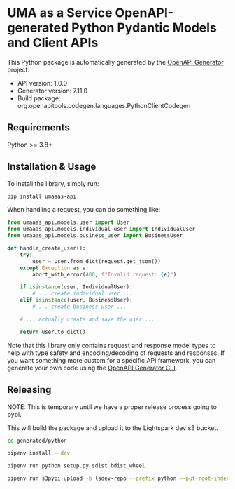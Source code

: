 # UMA as a Service OpenAPI-generated Python Pydantic Models and Client APIs

This Python package is automatically generated by the [OpenAPI Generator](https://openapi-generator.tech) project:

- API version: 1.0.0
- Generator version: 7.11.0
- Build package: org.openapitools.codegen.languages.PythonClientCodegen

## Requirements

Python >= 3.8+

## Installation & Usage

To install the library, simply run:

```bash
pip install umaaas-api
```

When handling a request, you can do something like:

```python
from umaaas_api.models.user import User
from umaaas_api.models.individual_user import IndividualUser
from umaaas_api.models.business_user import BusinessUser

def handle_create_user():
    try:
        user = User.from_dict(request.get_json())
    except Exception as e:
        abort_with_error(400, f"Invalid request: {e}")

    if isinstance(user, IndividualUser):
        # ... create individual user ...
    elif isinstance(user, BusinessUser):
        # ... create business user ...

    # ... actually create and save the user ...

    return user.to_dict()
```

Note that this library only contains request and response model types to help with type safety and encoding/decoding of requests and responses.
If you want something more custom for a specific API framework, you can generate your own code using the
[OpenAPI Generator CLI](https://openapi-generator.tech/docs/generators).

## Releasing

NOTE: This is temporary until we have a proper release process going to pypi.

This will build the package and upload it to the Lightspark dev s3 bucket.

```bash
cd generated/python

pipenv install --dev

pipenv run python setup.py sdist bdist_wheel

pipenv run s3pypi upload -b lsdev-repo --prefix python --put-root-index dist/*
```
